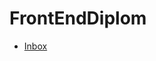 # FrontEndDiplom

- [Inbox](https://oleksiykharkiv.github.io/FrontEnd/blob/master/Diplom_FE_24_09_2022.html) 
